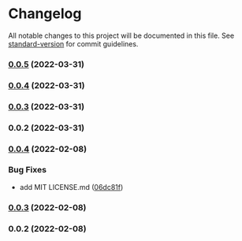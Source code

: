 # Changelog

All notable changes to this project will be documented in this file. See [standard-version](https://github.com/conventional-changelog/standard-version) for commit guidelines.

### [0.0.5](https://github.com/f3rno64/mdod/compare/v0.0.4...v0.0.5) (2022-03-31)

### [0.0.4](https://github.com/f3rno64/mdod/compare/v0.0.3...v0.0.4) (2022-03-31)

### [0.0.3](https://github.com/f3rno64/mdod/compare/v0.0.2...v0.0.3) (2022-03-31)

### 0.0.2 (2022-03-31)

### [0.0.4](https://github.com/f3rno64/node-js-lib-template/compare/v0.0.3...v0.0.4) (2022-02-08)


### Bug Fixes

* add MIT LICENSE.md ([06dc81f](https://github.com/f3rno64/node-js-lib-template/commit/06dc81fb7d214973b053aaeadd482cc0ebe5f336))

### [0.0.3](https://github.com/f3rno64/node-js-lib-template/compare/v0.0.2...v0.0.3) (2022-02-08)

### 0.0.2 (2022-02-08)
